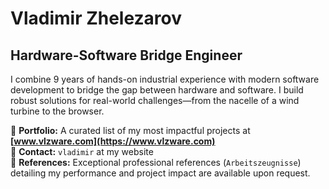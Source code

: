 # Vladimir Zhelezarov
## Hardware-Software Bridge Engineer

I combine 9 years of hands-on industrial experience with modern software development to bridge the gap between hardware and software. I build robust solutions for real-world challenges—from the nacelle of a wind turbine to the browser.

🔗 **Portfolio:** A curated list of my most impactful projects at **[www.vlzware.com](https://www.vlzware.com)**  
📧 **Contact:** `vladimir` at my website  
📝 **References:** Exceptional professional references (`Arbeitszeugnisse`) detailing my performance and project impact are available upon request.

